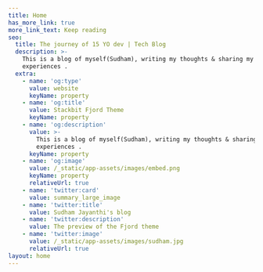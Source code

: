 ```yaml
---
title: Home
has_more_link: true
more_link_text: Keep reading
seo:
  title: The journey of 15 YO dev | Tech Blog
  description: >-
    This is a blog of myself(Sudham), writing my thoughts & sharing my
    experiences .
  extra:
    - name: 'og:type'
      value: website
      keyName: property
    - name: 'og:title'
      value: Stackbit Fjord Theme
      keyName: property
    - name: 'og:description'
      value: >-
        This is a blog of myself(Sudham), writing my thoughts & sharing my
        experiences .
      keyName: property
    - name: 'og:image'
      value: /_static/app-assets/images/embed.png
      keyName: property
      relativeUrl: true
    - name: 'twitter:card'
      value: summary_large_image
    - name: 'twitter:title'
      value: Sudham Jayanthi's blog
    - name: 'twitter:description'
      value: The preview of the Fjord theme
    - name: 'twitter:image'
      value: /_static/app-assets/images/sudham.jpg
      relativeUrl: true
layout: home
---
```

